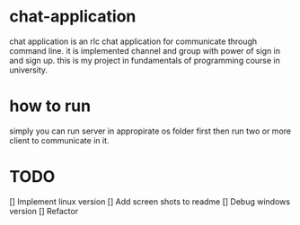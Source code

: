 # chat-application
chat application is an rlc chat application for communicate through command line. it is implemented channel and group with power of sign in and sign up. this is
my project in fundamentals of programming course in university.

# how to run
simply you can run server in appropirate os folder first then run two or more client to communicate in it.

# TODO
[] Implement linux version
[] Add screen shots to readme
[] Debug windows version
[] Refactor
